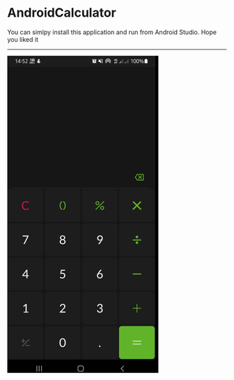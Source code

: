 # AndroidCalculator
You can simlpy install this application and run from Android Studio. Hope you liked it
<hr>
<img src="/ss.png"></img>
